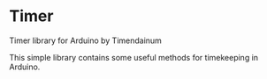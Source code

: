 Timer
=====

Timer library for Arduino by Timendainum

This simple library contains some useful methods for timekeeping in Arduino.
